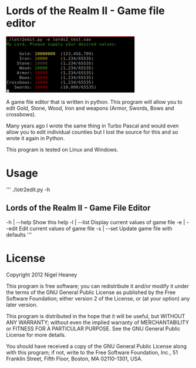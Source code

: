 Lords of the Realm II - Game file editor
========================================

![screenshot1](lotr2_edit.png)

A game file editor that is written in python.  This program will allow you to edit Gold, Stone, Wood, Iron and weapons (Armor, Swords, Bows and crossbows).

Many years ago I wrote the same thing in Turbo Pascal and would even allow you to edit individual counties but I lost the source for this and so wrote it again in Python.

This program is tested on Linux and Windows.


Usage
=====

'''
./lotr2edit.py -h

Lords of the Realm II - Game File Editor
----------------------------------------

 -h | --help                 Show this help
 -l | --list <file>          Display current values of game file
 -e | --edit <file>          Edit current values of game file
 -s | --set <file>           Update game file with defaults
'''


License
=========

Copyright 2012 Nigel Heaney
 
This program is free software; you can redistribute it and/or modify
it under the terms of the GNU General Public License as published by
the Free Software Foundation; either version 2 of the License, or
(at your option) any later version.
  
This program is distributed in the hope that it will be useful,
but WITHOUT ANY WARRANTY; without even the implied warranty of
MERCHANTABILITY or FITNESS FOR A PARTICULAR PURPOSE.  See the
GNU General Public License for more details.
  
You should have received a copy of the GNU General Public License
along with this program; if not, write to the Free Software
Foundation, Inc., 51 Franklin Street, Fifth Floor, Boston,
MA 02110-1301, USA.
